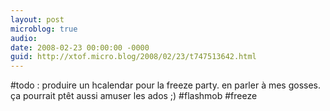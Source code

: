 ```yaml
---
layout: post
microblog: true
audio: 
date: 2008-02-23 00:00:00 -0000
guid: http://xtof.micro.blog/2008/02/23/t747513642.html
---
```

#todo : produire un hcalendar pour la freeze party. en parler à mes gosses. ça pourrait ptêt aussi amuser les ados ;) #flashmob #freeze
